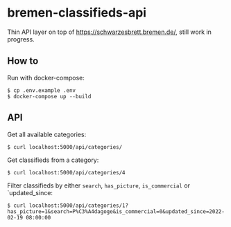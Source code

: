 # bremen-classifieds-api

Thin API layer on top of https://schwarzesbrett.bremen.de/, still work in progress.

## How to

Run with docker-compose:

```shell
$ cp .env.example .env
$ docker-compose up --build
```

## API

Get all available categories:

```shell
$ curl localhost:5000/api/categories/
```

Get classifieds from a category:

```shell
$ curl localhost:5000/api/categories/4
```

Filter classifieds by either `search`, `has_picture`, `is_commercial` or `updated_since:

```shell
$ curl localhost:5000/api/categories/1?has_picture=1&search=P%C3%A4dagoge&is_commercial=0&updated_since=2022-02-19 08:00:00
```